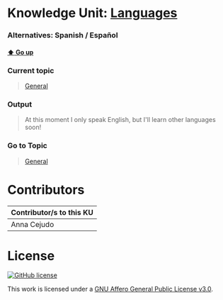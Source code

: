 # Knowledge Unit: [Languages](../../knowledge_units/general/languages.md)
### Alternatives:   Spanish   /  Español 
#### [:arrow_up: Go up](../../topics/general.md)
### Current topic
> [General](../../topics/general.md)
### Output
> At this moment I only speak English, but I&#039;ll learn other languages soon!
### Go to Topic
> [General](../../topics/general.md)


# Contributors

| Contributor/s to this KU |
| - | 
| Anna Cejudo |

# License
[![GitHub license](https://img.shields.io/github/license/inbrainz/cerebro)](https://github.com/inbrainz/cerebro/blob/master/LICENSE)

This work is licensed under a [GNU Affero General Public License v3.0](https://www.gnu.org/licenses/agpl-3.0.txt).